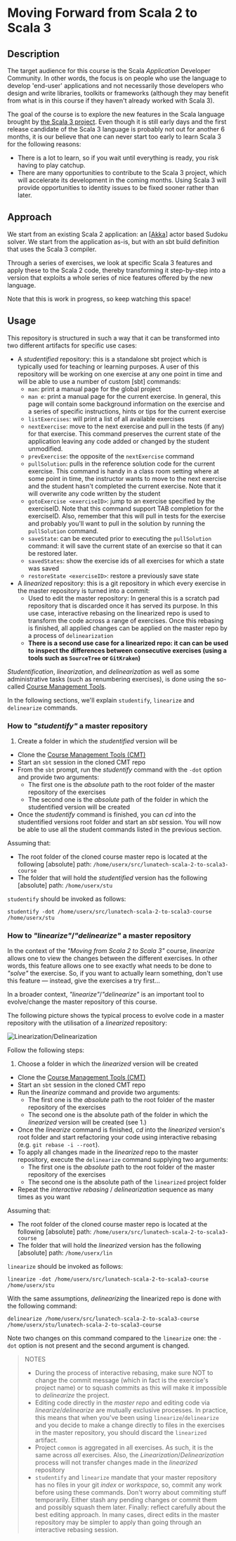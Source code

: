 # Moving Forward from Scala 2 to Scala 3

## Description

The target audience for this course is the Scala _Application_ Developer Community. In other words, the focus is on people who use the language to develop 'end-user' applications and not necessarily those developers who design and write libraries, toolkits or frameworks (although they may benefit from what is in this course if they haven't already worked with Scala 3).

The goal of the course is to explore the new features in the Scala language brought by [the Scala 3 project](https://dotty.epfl.ch). Even though it is still early days and the first release candidate of the Scala 3 language is probably not out for another 6 months, it is our believe that one can never start too early to learn Scala 3 for the following reasons:

- There is a lot to learn, so if you wait until everything is ready, you risk having to play catchup.
- There are many opportunities to contribute to the Scala 3 project, which will accelerate its development in the coming months. Using Scala 3 will provide opportunities to identity issues to be fixed sooner rather than later.

## Approach

We start from an existing Scala 2 application: an [[Akka](https://akka.io)] actor based Sudoku solver. We start from the application as-is, but with an sbt build definition that uses the Scala 3 compiler.

Through a series of exercises, we look at specific Scala 3 features and apply these to the Scala 2 code, thereby transforming it step-by-step into a version that exploits a whole series of nice features offered by the new language.

Note that this is work in progress, so keep watching this space!

## Usage

This repository is structured in such a way that it can be transformed into two different artifacts for specific use cases:

- A _studentified_ repository: this is a standalone sbt project which is typically used for teaching or learning purposes. A user of this repository will be working on one exercise at any one point in time and will be able to use a number of custom [sbt] commands:
    - `man`: print a manual page for the global project
    - `man e`: print a manual page for the current exercise. In general, this page will contain some background information on the exercise and a series of specific instructions, hints or tips for the current exercise
    - `listExercises`: will print a list of all available exercises
    - `nextExercise`: move to the next exercise and pull in the tests (if any) for that exercise. This command preserves the current state of the application leaving any code added or changed by the student unmodified.
    - `prevExercise`: the opposite of the `nextExercise` command
    - `pullSolution`: pulls in the reference solution code for the current exercise. This command is handy in a class room setting where at some point in time, the instructor wants to move to the next exercise and the student hasn't completed the current exercise. Note that it will overwrite any code written by the student
    - `gotoExercise <exerciseID>`: jump to an exercise specified by the exerciseID. Note that this command support TAB completion for the exerciseID. Also, remember that this will pull in tests for the exercise and probably you'll want to pull in the solution by running the `pullSolution` command.
    - `saveState`: can be executed prior to executing the `pullSolution` command: it will save the current state of an exercise so that it can be restored later.
    - `savedStates`: show the exercise ids of all exercises for which a state was saved
    - `restoreState <exerciseID>`: restore a previously save state
- A _linearized_ repository: this is a git repository in which every exercise in the master repository is turned into a commit:
  - Used to edit the master repository: In general this is a scratch pad repository that is discarded once it has served its purpose. In this use case, interactive rebasing on the linearized repo is used to transform the code across a range of exercises. Once this rebasing is finished, all applied changes can be applied on the master repo by a process of `delinearization`
  - **There is a second use case for a linearized repo: it can can be used to inspect the differences between consecutive exercises (using a tools such as `SourceTree` or `GitKraken`)**

_Studentification_, _linearization_, and _delinearization_ as well as some administrative tasks (such as renumbering exercises), is done using the so-called [Course Management Tools](https://github.com/lightbend/course-management-tools).

In the following sections, we'll explain `studentify`, `linearize` and `delinearize` commands.

### How to _"studentify"_ a master repository

1. Create a folder in which the _studentified_ version will be
- Clone the [Course Management Tools (CMT)](https://github.com/lightbend/course-management-tools)
- Start an `sbt` session in the cloned CMT repo
- From the `sbt` prompt, run the _studentify_ command with the `-dot` option and provide two arguments:
    - The first one is the _absolute_ path to the root folder of the master repository of the exercises
    - The second one is the _absolute_ path of the folder in which the studentified version will be created
- Once the _studentify_ command is finished, you can _cd_ into the studentified versions root folder and start an _sbt_ session. You will now be able to use all the student commands listed in the previous section.

Assuming that:

- The root folder of the cloned course master repo is located at the following [absolute] path: `/home/userx/src/lunatech-scala-2-to-scala3-course`
- The folder that will hold the _studentified_ version has the following [absolute] path: `/home/userx/stu`

`studentify` should be invoked as follows:

```
studentify -dot /home/userx/src/lunatech-scala-2-to-scala3-course /home/userx/stu
```

### How to _"linearize"_/_"delinearize"_ a master repository

In the context of the _"Moving from Scala 2 to Scala 3"_ course, _linearize_ allows one to view the changes between the different exercises. In other words, this feature allows one to see exactly what needs to be done to _"solve"_ the exercise. So, if you want to actually learn something, don't use this feature — instead, give the exercises a try first...

In a broader context, _"linearize"_/_"delinearize"_ is an important tool to evolve/change the master repository of this course.

The following picture shows the typical process to evolve code in a master repository with the utilisation of a _linearized_ repository:

![Linearization/Delinearization](images/Lin-Delin.png)

Follow the following steps:

1. Choose a folder in which the _linearized_ version will be created
- Clone the [Course Management Tools (CMT)](https://github.com/lightbend/course-management-tools)
- Start an `sbt` session in the cloned CMT repo
- Run the _linearize_ command and provide two arguments:
    - The first one is the _absolute_ path to the root folder of the master repository of the exercises
    - The second one is the absolute path of the folder in which the _linearized_ version will be created (see 1.)
- Once the _linearize_ command is finished, _cd_ into the _linearized_ version's root folder and start refactoring your code using interactive rebasing (e.g. `git rebase -i --root`).
- To apply all changes made in the _linearized_ repo to the master repository, execute the `delinearize` command supplying two arguments:
  - The first one is the _absolute_ path to the root folder of the master repository of the exercises
  - The second one is the absolute path of the `linearized` project folder
- Repeat the _interactive rebasing_ / _delinearization_ sequence as many times as you want

Assuming that:

- The root folder of the cloned course master repo is located at the following [absolute] path: `/home/userx/src/lunatech-scala-2-to-scala3-course`
- The folder that will hold the _linearized_ version has the following [absolute] path: `/home/userx/lin`

`linearize` should be invoked as follows:

```
linearize -dot /home/userx/src/lunatech-scala-2-to-scala3-course /home/userx/stu
```

With the same assumptions, _delinearizing_ the linearized repo is done with the following command:

```
delinearize /home/userx/src/lunatech-scala-2-to-scala3-course /home/userx/stu/lunatech-scala-2-to-scala3-course
```
Note two changes on this command compared to the `linearize` one: the `-dot` option is not present and the second argument is changed.

> NOTES
> 
> - During the process of interactive rebasing, make sure NOT to change the commit message (which in fact is the exercise's project name) or to squash commits as this will make it impossible to _delinearize_ the project.
> - Editing code directly in the _master repo_ and editing code via _linearize_/_delinearize_ are mutually exclusive processes. In practice, this means that when you've been using `linearize`/`delinearize` and you decide to make a change directly to files in the exercises in the master repository, you should discard the `linearized` artifact.
> - Project `common` is aggregated in all exercises. As such, it is the same across _all_ exercises. Also, the _Linearization_/_Delinearization_ process will not transfer changes made in the _linearized_ repository
> - `studentify` and `linearize` mandate that your master repository has no files in your git _index_ or _workspace_, so, commit any work before using these commands. Don't worry about commiting stuff temporarily. Either stash any pending changes or commit them and possibly squash them later.
> Finally: reflect carefully about the best editing approach. In many cases, direct edits in the master repository may be simpler to apply than going through an interactive rebasing session.
